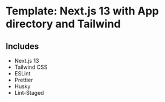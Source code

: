 # Template: Next.js 13 with App directory and Tailwind

## Includes

-   Next.js 13
-   Tailwind CSS
-   ESLint
-   Prettier
-   Husky
-   Lint-Staged
